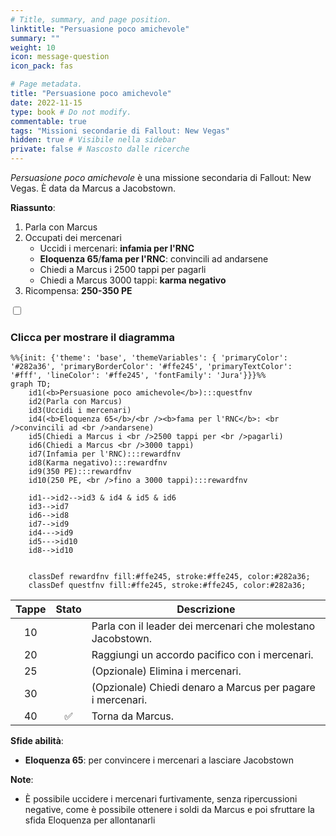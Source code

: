 ```yaml
---
# Title, summary, and page position.
linktitle: "Persuasione poco amichevole"
summary: ""
weight: 10
icon: message-question
icon_pack: fas

# Page metadata.
title: "Persuasione poco amichevole"
date: 2022-11-15
type: book # Do not modify.
commentable: true
tags: "Missioni secondarie di Fallout: New Vegas"
hidden: true # Visibile nella sidebar
private: false # Nascosto dalle ricerche
---
```


<div class="fnv">


*Persuasione poco amichevole* è una missione secondaria di Fallout: New Vegas. È data da Marcus a Jacobstown.

**Riassunto**:
1. Parla con Marcus
2. Occupati dei mercenari
   - Uccidi i mercenari: **infamia per l'RNC**
   - **Eloquenza 65**/**fama per l'RNC**: convincili ad andarsene
   - Chiedi a Marcus i 2500 tappi per pagarli
   - Chiedi a Marcus 3000 tappi: **karma negativo**
3. Ricompensa: **250-350 PE**

<section class="chart-collapse">
<input type="checkbox" name="collapse2" id="handle2">
<h3 class="handle">
<label for="handle2">Clicca per mostrare il diagramma</label>
</h3>
<div class="content">

```mermaid
%%{init: {'theme': 'base', 'themeVariables': { 'primaryColor': '#282a36', 'primaryBorderColor': '#ffe245', 'primaryTextColor': '#fff', 'lineColor': '#ffe245', 'fontFamily': 'Jura'}}}%%
graph TD;
    id1(<b>Persuasione poco amichevole</b>):::questfnv
    id2(Parla con Marcus)
    id3(Uccidi i mercenari)
    id4(<b>Eloquenza 65</b>/<br /><b>fama per l'RNC</b>: <br />convincili ad <br />andarsene)
    id5(Chiedi a Marcus i <br />2500 tappi per <br />pagarli)
    id6(Chiedi a Marcus <br />3000 tappi)
    id7(Infamia per l'RNC):::rewardfnv
    id8(Karma negativo):::rewardfnv
    id9(350 PE):::rewardfnv
    id10(250 PE, <br />fino a 3000 tappi):::rewardfnv

    id1-->id2-->id3 & id4 & id5 & id6
    id3-->id7
    id6-->id8
    id7-->id9 
    id4--->id9
    id5--->id10 
    id8-->id10
    
    
    classDef rewardfnv fill:#ffe245, stroke:#ffe245, color:#282a36;
    classDef questfnv fill:#ffe245, stroke:#ffe245, color:#282a36;
```

</div>
</section>

| Tappe |       Stato        | Descrizione |
|:-----:|:------------------:| ----------- |
|                           10                          |            | Parla con il leader dei mercenari che molestano Jacobstown.                                                                                                                 |
|                           20                          |            | Raggiungi un accordo pacifico con i mercenari.                                                                                                                              |
|                           25                          |            | (Opzionale) Elimina i mercenari.                                                                                                                                            |
|                           30                          |            | (Opzionale) Chiedi denaro a Marcus per pagare i mercenari.                                                                                                                  |
|                           40                          | :white_check_mark: | Torna da Marcus.                                                                                                                                                            |



**Sfide abilità**:
- **Eloquenza 65**: per convincere i mercenari a lasciare Jacobstown



**Note**:
- È possibile uccidere i mercenari furtivamente, senza ripercussioni negative, come è possibile ottenere i soldi da Marcus e poi sfruttare la sfida Eloquenza per allontanarli 


</div>


